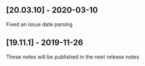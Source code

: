 ## [20.03.10] - 2020-03-10
Fixed an issue date parsing


## [19.11.1] - 2019-11-26
These notes will be published in the next release notes
